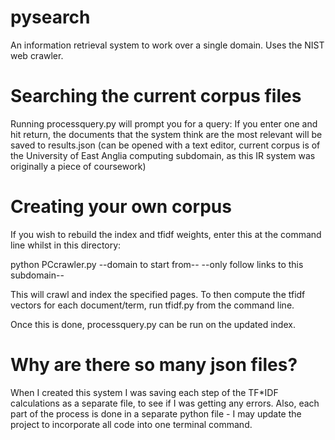 # pysearch
An information retrieval system to work over a single domain. Uses the NIST web crawler.

# Searching the current corpus files
Running processquery.py will prompt you for a query: If you enter one and hit return, the documents that the system think are
the most relevant will be saved to results.json (can be opened with a text editor, current corpus is of the University of East
Anglia computing subdomain, as this IR system was originally a piece of coursework) 

# Creating your own corpus
If you wish to rebuild the index and tfidf weights, enter this at the command line whilst in this directory:

python PCcrawler.py --domain to start from-- --only follow links to this subdomain--

This will crawl and index the specified pages. To then compute the tfidf vectors for each document/term, run tfidf.py
from the command line.

Once this is done, processquery.py can be run on the updated index.

# Why are there so many json files?
When I created this system I was saving each step of the TF*IDF calculations as a separate file, to see if I was getting any errors. 
Also, each part of the process is done in a separate python file - I may update the project to incorporate all code into one terminal
command.
